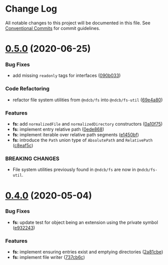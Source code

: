 # Change Log

All notable changes to this project will be documented in this file.
See [Conventional Commits](https://conventionalcommits.org) for commit guidelines.

# [0.5.0](https://github.com/NDCB/generator/tree/master/packages/ndcb-fs/compare/@ndcb/fs@0.4.0...@ndcb/fs@0.5.0) (2020-06-25)


### Bug Fixes

* add missing `readonly` tags for interfaces ([090b033](https://github.com/NDCB/generator/tree/master/packages/ndcb-fs/commit/090b033983860144d44610cb1ca3bf877169ce15))


### Code Refactoring

* refactor file system utilities from `@ndcb/fs` into `@ndcb/fs-util` ([69e4a80](https://github.com/NDCB/generator/tree/master/packages/ndcb-fs/commit/69e4a809e37d0ff559e1a60af30fdf38abcf0ba4))


### Features

* **fs:** add `normalizedFile` and `normalizedDirectory` constructors ([0a10f75](https://github.com/NDCB/generator/tree/master/packages/ndcb-fs/commit/0a10f75d4e37e08e0c0f3b856c527b1fb59fa51d))
* **fs:** implement entry relative path ([0ede868](https://github.com/NDCB/generator/tree/master/packages/ndcb-fs/commit/0ede86840d2926c20d34ee020a8f0669d6963cb3))
* **fs:** implement iterable over relative path segments ([e1450bf](https://github.com/NDCB/generator/tree/master/packages/ndcb-fs/commit/e1450bf72aa8862eece6b4f4f1db03d3f6de1660))
* **fs:** introduce the `Path` union type of `AbsolutePath` and `RelativePath` ([c8eaf5c](https://github.com/NDCB/generator/tree/master/packages/ndcb-fs/commit/c8eaf5c199270bb607b0af6e3a24353f5e4ecfbb))


### BREAKING CHANGES

* File system utilities previously found in `@ndcb/fs` are now in `@ndcb/fs-util`.





# [0.4.0](https://github.com/NDCB/generator/tree/master/packages/ndcb-fs/compare/@ndcb/fs@0.3.0...@ndcb/fs@0.4.0) (2020-05-04)


### Bug Fixes

* **fs:** update test for object being an extension using the private symbol ([e932243](https://github.com/NDCB/generator/tree/master/packages/ndcb-fs/commit/e932243ba384c26429a684acd42e6a991c33bcc0))


### Features

* **fs:** implement ensuring entries exist and emptying directories ([2a81cbe](https://github.com/NDCB/generator/tree/master/packages/ndcb-fs/commit/2a81cbeb93d77974e8e5b735d42617e1e4e636a7))
* **fs:** implement file writer ([737cb6c](https://github.com/NDCB/generator/tree/master/packages/ndcb-fs/commit/737cb6c1fecaa435d9219d10386027a90100f3b2))
